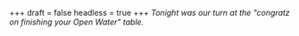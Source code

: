 
+++
draft = false
headless = true
+++
_Tonight was our turn at the "congratz on finishing your Open Water" table._
